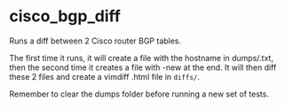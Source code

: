 # cisco_bgp_diff

Runs a diff between 2 Cisco router BGP tables.

The first time it runs, it will create a file with the hostname in dumps/<hostname>.txt, then the second time it creates a file with -new at the end. It will then diff these 2 files and create a vimdiff .html file in `diffs/`.

Remember to clear the dumps folder before running a new set of tests.
